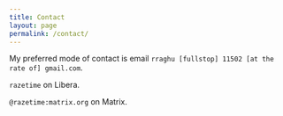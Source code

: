```yaml
---
title: Contact
layout: page
permalink: /contact/
---
```


My preferred mode of contact is email `rraghu [fullstop] 11502 [at the rate of] gmail.com`.

`razetime` on Libera.

`@razetime:matrix.org` on Matrix.
